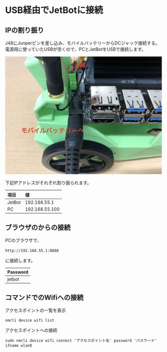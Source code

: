 # USB経由でJetBotに接続

## IPの割り振り

J48にJunperピンを差し込み、モバイルバッテリーからDCジャック接続する。電源用に使っていたUSBが空くので、PCとJetBotをUSBで接続します。

![](./img/usbnet001.png)

下記IPアドレスがそれぞれ割り振られます。

|項目|値|
|:--|:--|
|JetBot|192.168.55.1|
|PC|192.168.55.100|

## ブラウザのからの接続

PCのブラウザで、

`http://192.168.55.1:8888`

に接続します。

|Password|
|:--|
|jetbot|

## コマンドでのWifiへの接続

アクセスポイントの一覧を表示

```
nmcli device wifi list
```

アクセスポイントへの接続

```
sudo nmcli device wifi connect 'アクセスポイント名' password 'パスワード' ifname wlan0
```